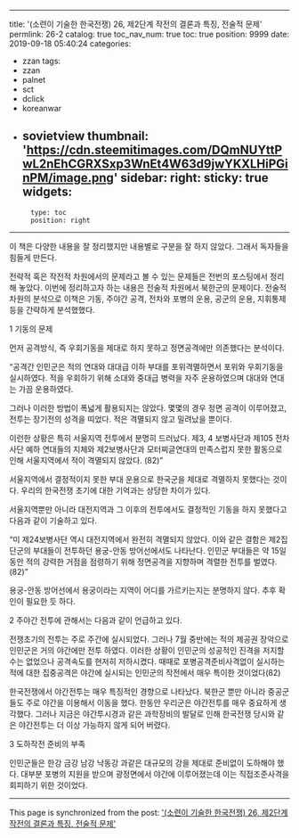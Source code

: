 
---
title: '(소련이 기술한 한국전쟁) 26, 제2단계 작전의 결론과 특징, 전술적 문제'
permlink: 26-2
catalog: true
toc_nav_num: true
toc: true
position: 9999
date: 2019-09-18 05:40:24
categories:
- zzan
tags:
- zzan
- palnet
- sct
- dclick
- koreanwar
- sovietview
thumbnail: 'https://cdn.steemitimages.com/DQmNUYttPwL2nEhCGRXSxp3WnEt4W63d9jwYKXLHiPGinPM/image.png'
sidebar:
    right:
        sticky: true
widgets:
    -
        type: toc
        position: right
---


이 책은 다양한 내용을 잘 정리했지만 내용별로 구분을 잘 하지 않았다. 그래서 독자들을 힘들게 만든다.

전략적 혹은 작전적 차원에서의 문제라고 볼 수 있는 문제들은 전번의 포스팅에서 정리해 놓았다. 이번에 정리하고자 하는 내용은 전술적 차원에서 북한군의 문제이다. 전술적 차원의 분석으로 이책은 기동, 주야간 공격, 전차와 포병의 운용, 공군의 운용, 지휘통제 등을 간략하게 분석했했다.

1 기동의 문제

먼저 공격방식, 즉 우회기동을 제대로 하지 못하고 정면공격에만 의존했다는 분석이다.

“공격간 인민군은 적의 연대와 대대급 이하 부대를 포위격멸하면서 포위와 우회기동을 실시하였다. 적을 우회하기 위해 소대와 중대급 병력을 자주 운용하였으며 대대와 연대는 가끔 운용하였다.

그러나 이러한 방법이 폭넓게 활용되지는 않았다. 몇몇의 경우 정면 공격이 이루어졌고, 전투는 장기전의 성격을 띠었다. 적은 격멸되지 않고 밀려났을 뿐이다.

이런한 상황은 특히 서울지역 전투에서 분명히 드러났다. 제3, 4 보병사단과 제105 전차사단 예하 연대들의 지체와 제2보병사단과 모터찌글연대의 만족스럽지 못한 활동으로 인해 서울지역에서 적이 격멸되지 않았다. (82)”

서울지역에서 결정적이지 못한 부대 운용으로 한국군을 제대로 격멸하지 못했다는 것이다. 우리의 한국전쟁 초기에 대한 기억과는 상당한 차이가 있다.

서울지역뿐만 아니라 대전지역과 그 이후의 전투에서도 결정적인 기동을 하지 못했다고 다음과 같이 기술하고 있다.

“미 제24보병사단 역시 대전지역에서 완전히 격멸되지 않았다. 이와 같은 결함은 제2집단군의 부대들이 전투하던 용궁-안동 방어선에서도 나타난다. 인민군 부대들은 약 15일동안 적의 강력한 거점을 점령하기 위해 정면공격을 지향하며 격렬한 전투를 벌였다.(82)”

용궁-안동 방어선에서 용궁이라는 지역이 어디를 가르키는지는 분명하지 않다. 추후 확인이 필요한 듯 하다.

2 주야간 전투에 관해서는 다음과 같이 언급하고 있다.

전쟁초기의 전투는 주로 주간에 실시되었다. 그러나 7월 중반에는 적의 제공권 장악으로 인민군은 거의 야간에만 전투 하였다. 이러한 상황이 인민군의 성공적인 진격을 저지할 수는 없었으나 공격속도를 현저히 저하시켰다. 때때로 포병공격준비사격없이 실시하는 적에 대한 집중공격은 야간에 실시되는 인민군의 작전에서 매우 특이한 것이었다(82)

한국전쟁에서 야간전투는 매우 특징적인 경향으로 나타났다. 북한군 뿐만 아니라 중공군들도 주로 야간을 이용해서 이동을 했다. 한동안 우리군은 야간전투를 매우 중요하게 생각했다. 그러나 지금은 야간투시경과 같은 과학장비의 발달로 인해 한국전쟁 당시와 같은 야간전투는 더 이상 가능하지 않게 되어 버렸다.

3 도하작전 준비의 부족

인민군들은 한강 금강 남강 낙동강 과같은 대규모의 강을 제대로 준비없이 도하해야 했다. 대부분 포병의 지원을 받으며 광정면에서 야간에 이루어졌는데 이는 직접조준사격을 회피하기 위한 것이었다.

- - -

This page is synchronized from the post: ['(소련이 기술한 한국전쟁) 26, 제2단계 작전의 결론과 특징, 전술적 문제'](https://steemit.com/@wisdomandjustice/26-2)
